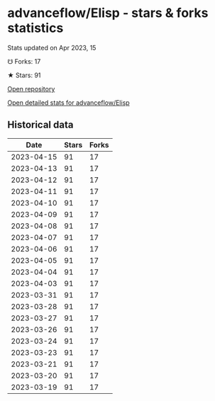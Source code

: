 # advanceflow/Elisp - stars & forks statistics

Stats updated on Apr 2023, 15

☋ Forks: 17

★ Stars: 91

[Open repository](https://github.com/advanceflow/Elisp)

[Open detailed stats for advanceflow/Elisp](https://reviewgithub.com/rep/advanceflow/Elisp)

## Historical data
| Date | Stars | Forks |
|------|-------|-------|
| 2023-04-15 | 91 | 17 | 
| 2023-04-13 | 91 | 17 | 
| 2023-04-12 | 91 | 17 | 
| 2023-04-11 | 91 | 17 | 
| 2023-04-10 | 91 | 17 | 
| 2023-04-09 | 91 | 17 | 
| 2023-04-08 | 91 | 17 | 
| 2023-04-07 | 91 | 17 | 
| 2023-04-06 | 91 | 17 | 
| 2023-04-05 | 91 | 17 | 
| 2023-04-04 | 91 | 17 | 
| 2023-04-03 | 91 | 17 | 
| 2023-03-31 | 91 | 17 | 
| 2023-03-28 | 91 | 17 | 
| 2023-03-27 | 91 | 17 | 
| 2023-03-26 | 91 | 17 | 
| 2023-03-24 | 91 | 17 | 
| 2023-03-23 | 91 | 17 | 
| 2023-03-21 | 91 | 17 | 
| 2023-03-20 | 91 | 17 | 
| 2023-03-19 | 91 | 17 | 

